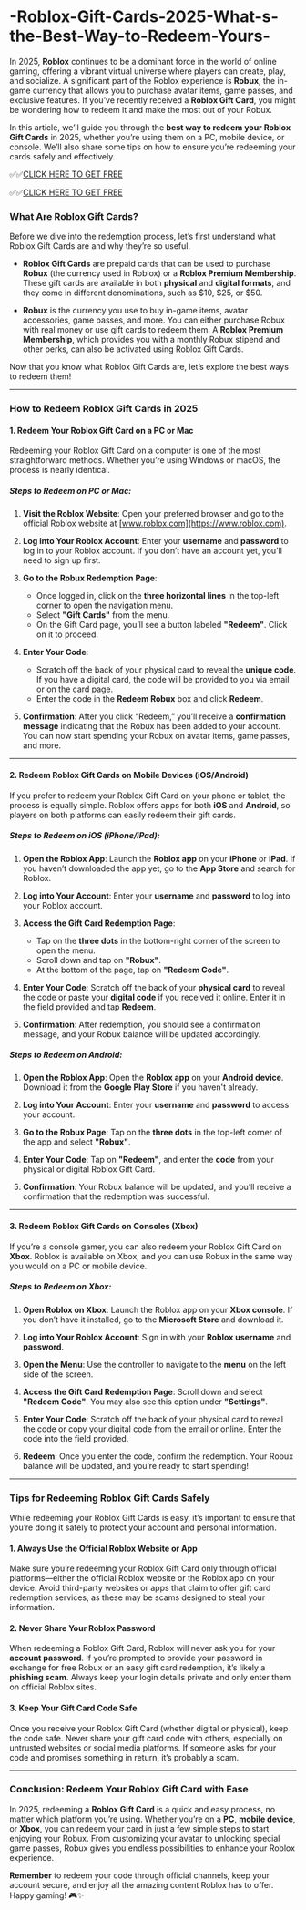 # -Roblox-Gift-Cards-2025-What-s-the-Best-Way-to-Redeem-Yours-


In 2025, **Roblox** continues to be a dominant force in the world of online gaming, offering a vibrant virtual universe where players can create, play, and socialize. A significant part of the Roblox experience is **Robux**, the in-game currency that allows you to purchase avatar items, game passes, and exclusive features. If you’ve recently received a **Roblox Gift Card**, you might be wondering how to redeem it and make the most out of your Robux.

In this article, we’ll guide you through the **best way to redeem your Roblox Gift Cards** in 2025, whether you’re using them on a PC, mobile device, or console. We’ll also share some tips on how to ensure you’re redeeming your cards safely and effectively.

✅✅[CLICK HERE TO GET FREE](https://tinyurl.com/ycy7cnvj)

✅✅[CLICK HERE TO GET FREE](https://tinyurl.com/ycy7cnvj)

### **What Are Roblox Gift Cards?**

Before we dive into the redemption process, let’s first understand what Roblox Gift Cards are and why they’re so useful.

- **Roblox Gift Cards** are prepaid cards that can be used to purchase **Robux** (the currency used in Roblox) or a **Roblox Premium Membership**. These gift cards are available in both **physical** and **digital formats**, and they come in different denominations, such as $10, $25, or $50. 

- **Robux** is the currency you use to buy in-game items, avatar accessories, game passes, and more. You can either purchase Robux with real money or use gift cards to redeem them. A **Roblox Premium Membership**, which provides you with a monthly Robux stipend and other perks, can also be activated using Roblox Gift Cards.

Now that you know what Roblox Gift Cards are, let’s explore the best ways to redeem them!

---

### **How to Redeem Roblox Gift Cards in 2025**

#### **1. Redeem Your Roblox Gift Card on a PC or Mac**

Redeeming your Roblox Gift Card on a computer is one of the most straightforward methods. Whether you’re using Windows or macOS, the process is nearly identical.

##### **Steps to Redeem on PC or Mac:**
1. **Visit the Roblox Website**: Open your preferred browser and go to the official Roblox website at [www.roblox.com](https://www.roblox.com).
   
2. **Log into Your Roblox Account**: Enter your **username** and **password** to log in to your Roblox account. If you don’t have an account yet, you’ll need to sign up first.

3. **Go to the Robux Redemption Page**: 
   - Once logged in, click on the **three horizontal lines** in the top-left corner to open the navigation menu.
   - Select **"Gift Cards"** from the menu.
   - On the Gift Card page, you’ll see a button labeled **"Redeem"**. Click on it to proceed.

4. **Enter Your Code**: 
   - Scratch off the back of your physical card to reveal the **unique code**. If you have a digital card, the code will be provided to you via email or on the card page.
   - Enter the code in the **Redeem Robux** box and click **Redeem**.

5. **Confirmation**: After you click “Redeem,” you’ll receive a **confirmation message** indicating that the Robux has been added to your account. You can now start spending your Robux on avatar items, game passes, and more.

---

#### **2. Redeem Roblox Gift Cards on Mobile Devices (iOS/Android)**

If you prefer to redeem your Roblox Gift Card on your phone or tablet, the process is equally simple. Roblox offers apps for both **iOS** and **Android**, so players on both platforms can easily redeem their gift cards.

##### **Steps to Redeem on iOS (iPhone/iPad):**
1. **Open the Roblox App**: Launch the **Roblox app** on your **iPhone** or **iPad**. If you haven’t downloaded the app yet, go to the **App Store** and search for Roblox.
   
2. **Log into Your Account**: Enter your **username** and **password** to log into your Roblox account.

3. **Access the Gift Card Redemption Page**: 
   - Tap on the **three dots** in the bottom-right corner of the screen to open the menu.
   - Scroll down and tap on **"Robux"**.
   - At the bottom of the page, tap on **"Redeem Code"**.

4. **Enter Your Code**: Scratch off the back of your **physical card** to reveal the code or paste your **digital code** if you received it online. Enter it in the field provided and tap **Redeem**.

5. **Confirmation**: After redemption, you should see a confirmation message, and your Robux balance will be updated accordingly.

##### **Steps to Redeem on Android:**
1. **Open the Roblox App**: Open the **Roblox app** on your **Android device**. Download it from the **Google Play Store** if you haven't already.
   
2. **Log into Your Account**: Enter your **username** and **password** to access your account.

3. **Go to the Robux Page**: Tap on the **three dots** in the top-left corner of the app and select **"Robux"**.

4. **Enter Your Code**: Tap on **"Redeem"**, and enter the **code** from your physical or digital Roblox Gift Card.

5. **Confirmation**: Your Robux balance will be updated, and you’ll receive a confirmation that the redemption was successful.

---

#### **3. Redeem Roblox Gift Cards on Consoles (Xbox)**

If you’re a console gamer, you can also redeem your Roblox Gift Card on **Xbox**. Roblox is available on Xbox, and you can use Robux in the same way you would on a PC or mobile device.

##### **Steps to Redeem on Xbox:**
1. **Open Roblox on Xbox**: Launch the Roblox app on your **Xbox console**. If you don’t have it installed, go to the **Microsoft Store** and download it.

2. **Log into Your Roblox Account**: Sign in with your **Roblox username** and **password**.

3. **Open the Menu**: Use the controller to navigate to the **menu** on the left side of the screen.

4. **Access the Gift Card Redemption Page**: Scroll down and select **"Redeem Code"**. You may also see this option under **"Settings"**.

5. **Enter Your Code**: Scratch off the back of your physical card to reveal the code or copy your digital code from the email or online. Enter the code into the field provided.

6. **Redeem**: Once you enter the code, confirm the redemption. Your Robux balance will be updated, and you’re ready to start spending!

---

### **Tips for Redeeming Roblox Gift Cards Safely**

While redeeming your Roblox Gift Cards is easy, it’s important to ensure that you’re doing it safely to protect your account and personal information.

#### **1. Always Use the Official Roblox Website or App**  
Make sure you’re redeeming your Roblox Gift Card only through official platforms—either the official Roblox website or the Roblox app on your device. Avoid third-party websites or apps that claim to offer gift card redemption services, as these may be scams designed to steal your information.

#### **2. Never Share Your Roblox Password**  
When redeeming a Roblox Gift Card, Roblox will never ask you for your **account password**. If you’re prompted to provide your password in exchange for free Robux or an easy gift card redemption, it’s likely a **phishing scam**. Always keep your login details private and only enter them on official Roblox sites.

#### **3. Keep Your Gift Card Code Safe**  
Once you receive your Roblox Gift Card (whether digital or physical), keep the code safe. Never share your gift card code with others, especially on untrusted websites or social media platforms. If someone asks for your code and promises something in return, it’s probably a scam.

---

### **Conclusion: Redeem Your Roblox Gift Card with Ease**

In 2025, redeeming a **Roblox Gift Card** is a quick and easy process, no matter which platform you’re using. Whether you’re on a **PC**, **mobile device**, or **Xbox**, you can redeem your card in just a few simple steps to start enjoying your Robux. From customizing your avatar to unlocking special game passes, Robux gives you endless possibilities to enhance your Roblox experience.

**Remember** to redeem your code through official channels, keep your account secure, and enjoy all the amazing content Roblox has to offer. Happy gaming! 🎮✨

